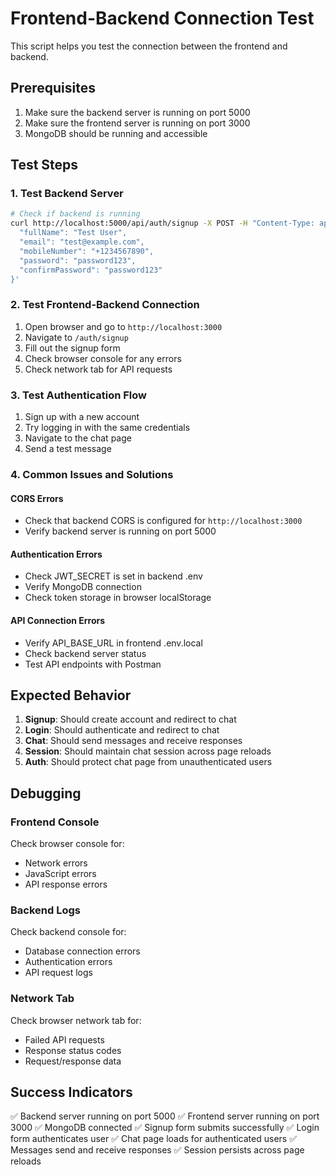 # Frontend-Backend Connection Test

This script helps you test the connection between the frontend and backend.

## Prerequisites

1. Make sure the backend server is running on port 5000
2. Make sure the frontend server is running on port 3000
3. MongoDB should be running and accessible

## Test Steps

### 1. Test Backend Server
```bash
# Check if backend is running
curl http://localhost:5000/api/auth/signup -X POST -H "Content-Type: application/json" -d '{
  "fullName": "Test User",
  "email": "test@example.com",
  "mobileNumber": "+1234567890",
  "password": "password123",
  "confirmPassword": "password123"
}'
```

### 2. Test Frontend-Backend Connection
1. Open browser and go to `http://localhost:3000`
2. Navigate to `/auth/signup`
3. Fill out the signup form
4. Check browser console for any errors
5. Check network tab for API requests

### 3. Test Authentication Flow
1. Sign up with a new account
2. Try logging in with the same credentials
3. Navigate to the chat page
4. Send a test message

### 4. Common Issues and Solutions

#### CORS Errors
- Check that backend CORS is configured for `http://localhost:3000`
- Verify backend server is running on port 5000

#### Authentication Errors
- Check JWT_SECRET is set in backend .env
- Verify MongoDB connection
- Check token storage in browser localStorage

#### API Connection Errors
- Verify API_BASE_URL in frontend .env.local
- Check backend server status
- Test API endpoints with Postman

## Expected Behavior

1. **Signup**: Should create account and redirect to chat
2. **Login**: Should authenticate and redirect to chat
3. **Chat**: Should send messages and receive responses
4. **Session**: Should maintain chat session across page reloads
5. **Auth**: Should protect chat page from unauthenticated users

## Debugging

### Frontend Console
Check browser console for:
- Network errors
- JavaScript errors
- API response errors

### Backend Logs
Check backend console for:
- Database connection errors
- Authentication errors
- API request logs

### Network Tab
Check browser network tab for:
- Failed API requests
- Response status codes
- Request/response data

## Success Indicators

✅ Backend server running on port 5000
✅ Frontend server running on port 3000
✅ MongoDB connected
✅ Signup form submits successfully
✅ Login form authenticates user
✅ Chat page loads for authenticated users
✅ Messages send and receive responses
✅ Session persists across page reloads
